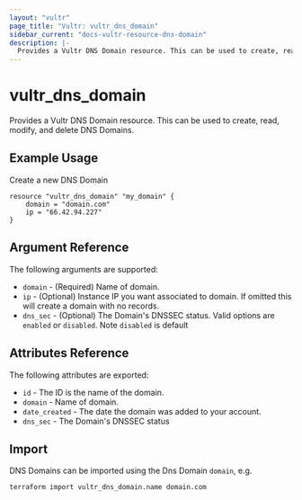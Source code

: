 ```yaml
---
layout: "vultr"
page_title: "Vultr: vultr_dns_domain"
sidebar_current: "docs-vultr-resource-dns-domain"
description: |-
  Provides a Vultr DNS Domain resource. This can be used to create, read, modify, and delete DNS Domains.
---
```


# vultr_dns_domain

Provides a Vultr DNS Domain resource. This can be used to create, read, modify, and delete DNS Domains.

## Example Usage

Create a new DNS Domain

```hcl
resource "vultr_dns_domain" "my_domain" {
	domain = "domain.com"
	ip = "66.42.94.227"
}
```

## Argument Reference

The following arguments are supported:

* `domain` - (Required) Name of domain.
* `ip` - (Optional) Instance IP you want associated to domain. If omitted this will create a domain with no records.
* `dns_sec` - (Optional)  The Domain's DNSSEC status. Valid options are `enabled` or `disabled`. Note `disabled` is default

## Attributes Reference

The following attributes are exported:

* `id` - The ID is the name of the domain.
* `domain` -  Name of domain.
* `date_created` - The date the domain was added to your account.
* `dns_sec` -  The Domain's DNSSEC status

## Import

DNS Domains can be imported using the Dns Domain `domain`, e.g.

```
terraform import vultr_dns_domain.name domain.com
```